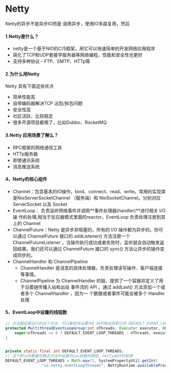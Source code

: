 

# Netty

Netty的异步不是异步IO而是 调用异步，使用IO多路复用，然后

#### 1.Netty是什么？

- netty是一个基于NIO的C/S框架，用它可以快速简单的开发网络应用程序
- 简化了TCP和UDP套接字服务器等网络编程，性能和安全性也更好
- 支持多种协议  - FTP、SMTP、HTTp等

#### 2.为什么用Netty

 Netty 具有下面这些优点

- 简单性能高
- 自带编码器解决TCP 沾包/拆包问题
- 安全性高
- 社区活跃，比较稳定
- 很多开源项目都用了，比如Dubbo、RocketMQ

#### 3.Netty 应用场景了解么？

- RPC框架的网络通信工具
- HTTp服务器
- 即使通讯系统
- 消息推送系统



#### 4、Netty的核心组件

- Channel：包含基本的IO操作，bind、connect、read、write。常用的实现类是NioServerSocketChannel （服务端）和 NioSocketChannel。分别对应 ServerSocket 以及 Socket
- EventLoop： 负责监听⽹络事件并调⽤**事件处理器(handler)**进⾏相关 I/O 操 作的处理,相当于反应器模式里面的reactor，EventLoop 负责处理注册到其上的 Channel
- ChannelFuture：Netty 是异步⾮阻塞的，所有的 I/O 操作都为异步的。你可以通过 ChannelFuture 接⼝的 addListener() ⽅法注册⼀个 ChannelFutureListener ，当操作执⾏成功或者失败时，监听就会⾃动触发返回结果。我们还可以通过 ChannelFuture 接⼝的 sync() ⽅法让异步的操作变成同步的。
- ChannelHandler 和 ChannelPipeline
  - ChannelHandler 是消息的具体处理器，负责处理读写操作、客户端连接等事情。
  - ChannelPipeline 为 ChannelHandler 的链，提供了⼀个容器并定义了⽤于沿着链传播⼊站和出站 事件流的 API 。通过 addLast() ⽅法添加⼀个或者多个 ChannelHandler ，因为⼀ 个数据或者事件可能会被多个 Handler 处理

#### 5、EventLoop中设置的线程数

```java
// 方法最后是运行的这个方法，可以看到当设置为0 的时候去找默认的 DEFAULT_EVENT_LOOP_THREADS 数量
protected MultithreadEventLoopGroup(int nThreads, Executor executor, Object... args) {
    super(nThreads == 0 ? DEFAULT_EVENT_LOOP_THREADS : nThreads, executor, args);
}  


private static final int DEFAULT_EVENT_LOOP_THREADS;
// 这个默认的数量在静态方法中设置为cpu核数的两倍，netty运行时获得
DEFAULT_EVENT_LOOP_THREADS = Math.max(1, SystemPropertyUtil.getInt(
                "io.netty.eventLoopThreads", NettyRuntime.availableProcessors() * 2));

```


